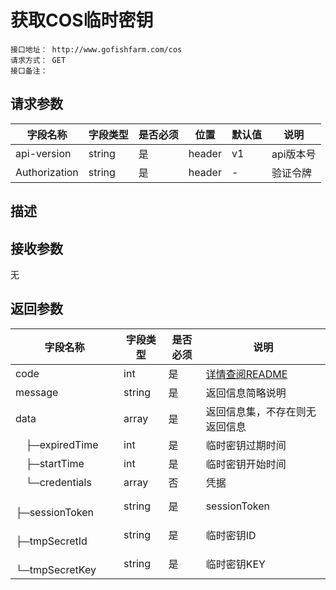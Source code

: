 # 获取COS临时密钥
```
接口地址： http://www.gofishfarm.com/cos
请求方式： GET
接口备注：
```
## 请求参数

| 字段名称 | 字段类型 | 是否必须 | 位置 | 默认值 | 说明 |
|    -    |    -    |    -    |  -   |   -   |  -   |
| api-version | string | 是 | header | v1 | api版本号 |
| Authorization | string | 是 | header | - | 验证令牌 |

## 描述

## 接收参数

无

## 返回参数

| 字段名称 | 字段类型 | 是否必须 | 说明 |
|    -    |    -    |    -    |   -   |
| code | int | 是 | [详情查阅README](https://github.com/waitforu/docs/blob/master/README.md#%E9%83%A8%E5%88%86%E8%BF%94%E5%9B%9E%E4%BF%A1%E6%81%AFcode%E8%A1%A8) |
| message | string | 是 | 返回信息简略说明 |
| data | array | 是 | 返回信息集，不存在则无返回信息 |
|　├─expiredTime | int | 是 | 临时密钥过期时间 |
|　├─startTime | int | 是 | 临时密钥开始时间 |
|　└─credentials | array | 否 | 凭据 |
|　　　├─sessionToken | string | 是 | sessionToken |
|　　　├─tmpSecretId | string | 是 | 临时密钥ID |
|　　　└─tmpSecretKey | string | 是 | 临时密钥KEY |